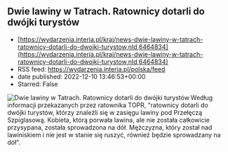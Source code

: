 ## Dwie lawiny w Tatrach. Ratownicy dotarli do dwójki turystów
 - [https://wydarzenia.interia.pl/kraj/news-dwie-lawiny-w-tatrach-ratownicy-dotarli-do-dwojki-turystow,nId,6464834](https://wydarzenia.interia.pl/kraj/news-dwie-lawiny-w-tatrach-ratownicy-dotarli-do-dwojki-turystow,nId,6464834)
 - RSS feed: https://wydarzenia.interia.pl/polska/feed
 - date published: 2022-12-10 13:46:53+00:00
 - Starred: False

<p><a href="https://wydarzenia.interia.pl/kraj/news-dwie-lawiny-w-tatrach-ratownicy-dotarli-do-dwojki-turystow,nId,6464834"><img align="left" alt="Dwie lawiny w Tatrach. Ratownicy dotarli do dwójki turystów" src="https://i.iplsc.com/dwie-lawiny-w-tatrach-ratownicy-dotarli-do-dwojki-turystow/000GGVNSC82N4MS4-C321.jpg" /></a>Według informacji przekazanych przez ratownika TOPR, &quot;ratownicy dotarli do dwójki turystów, którzy znaleźli się w zasięgu lawiny pod Przełęczą Szpiglasową. Kobieta, którą porwała lawina, ale nie została całkowicie przysypana, została sprowadzona na dół. Mężczyzna, który został nad lawiniskiem i nie jest w stanie się ruszyć, również będzie sprowadzany na dół&quot;.
</p><br clear="all" />
